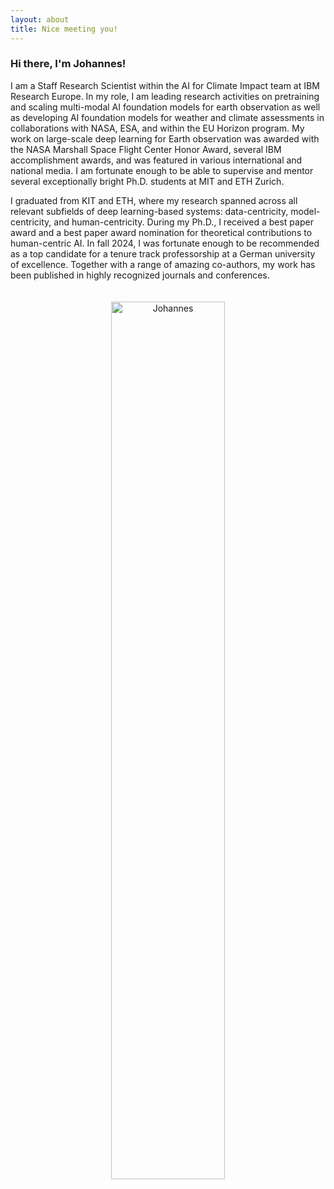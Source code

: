```yaml
---
layout: about
title: Nice meeting you!
---
```


### Hi there, I'm Johannes!

I am a Staff Research Scientist within the AI for Climate Impact team at IBM Research Europe. In my role, I am leading research activities on pretraining and scaling multi-modal AI foundation models for earth observation as well as developing AI foundation models for weather and climate assessments in collaborations with NASA, ESA, and within the EU Horizon program. My work on large-scale deep learning for Earth observation was awarded with the NASA Marshall Space Flight Center Honor Award, several IBM accomplishment awards, and was featured in various international and national media. I am fortunate enough to be able to supervise and mentor several exceptionally bright Ph.D. students at MIT and ETH Zurich. 
    
I graduated from KIT and ETH, where my research spanned across all relevant subfields of deep learning-based systems: data-centricity, model-centricity, and human-centricity. During my Ph.D., I received a best paper award and a best paper award nomination for theoretical contributions to human-centric AI. In fall 2024, I was fortunate enough to be recommended as a top candidate for a tenure track professorship at a German university of excellence. Together with a range of amazing co-authors, my work has been published in highly recognized journals and conferences.

<p style="text-align:center;">
<img src="https://raw.githubusercontent.com/jhnnsjkbk/jhnnsjkbk.github.io/master/assets/images/banners/coffee.png"
     alt="Johannes"
     width="60%" height="60%"
     style="margin-top: 20px;" />
